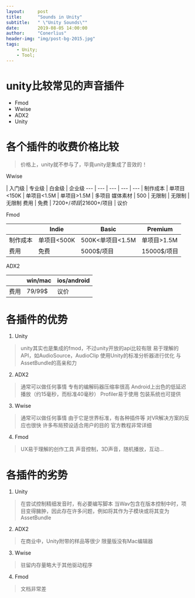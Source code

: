 ```yaml
---
layout:     post
title:      "Sounds in Unity"
subtitle:   " \"Unity Sounds\""
date:       2019-08-05 14:00:00
author:     "Conerlius"
header-img: "img/post-bg-2015.jpg"
tags:
    - Unity;
    - Tool;
---
```


# unity比较常见的声音插件
* Fmod
* Wwise
* ADX2
* Unity
# 各个插件的收费价格比较
> 价格上，unity就不参与了，毕竟unity是集成了音效的！

Wwise

  | 入门级 | 专业级 | 白金级 | 企业级 
--- | --- | --- | --- | --- |
 制作成本 | 单项目&lt;150K | 单项目&lt;1.5M | 单项目&gt;1.5M | 多项目 
 媒体素材 | 500 | 无限制 | 无限制 | 无限制 
 费用 | 免费 | 7200+$/项目 | 21600+$/项目 | 议价 

Fmod

| | Indie | Basic | Premium |
|---|---|---|---|
| 制作成本 | 单项目&lt;500K | 500K&lt;单项目&lt;1.5M | 单项目&gt;1.5M |
| 费用 | 免费 | 5000$/项目 | 15000$/项目 |

ADX2

| | win/mac | ios/android |
|---|---|---|
| 费用 | 79/99$ | 议价 |


# 各插件的优势
1. Unity

> unity其实也是集成的fmod，不过unity开放的api比较有限
> 易于理解的API，如AudioSource，AudioClip
> 使用Unity的标准分析器进行优化
> 与AssetBundle的高亲和力

2. ADX2

> 通常可以做任何事情
> 专有的编解码器压缩率很高
> Android上出色的低延迟播放（约15毫秒，而标准40毫秒）
> Profiler易于使用
> 包装系统也可提供

3. Wwise

> 通常可以做任何事情
> 由于它是世界标准，有各种插件等
> 对VR解决方案的反应也很快
> 许多布局预设适合用户的目的
> 官方教程非常详细

4. Fmod

> UX易于理解的创作工具
> 声音控制，3D声音，随机播放，互动...

# 各插件的劣势
1. Unity

> 在尝试控制精细发音时，有必要编写脚本
> 当Wav包含在版本控制中时，项目变得臃肿，因此存在许多问题，例如将其作为子模块或将其变为AssetBundle

2. ADX2

> 在商业中，Unity附带的样品等很少
> 限量版没有Mac编辑器

3. Wwise

> 驻留内存量略大于其他驱动程序

4. Fmod

> 文档非常差